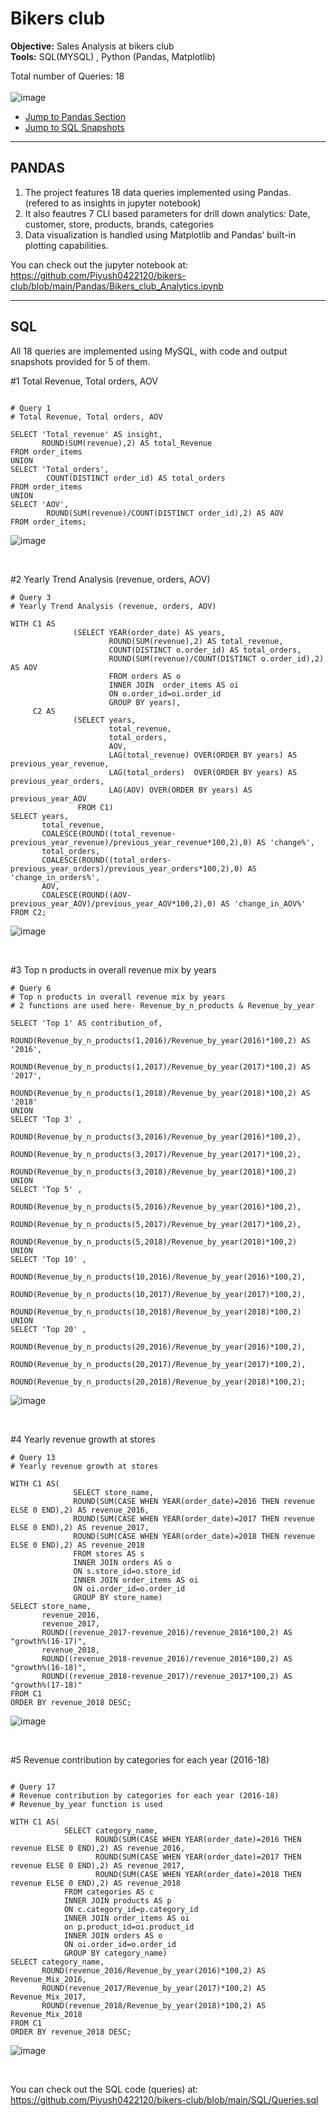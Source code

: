 # Bikers club
**Objective:**   Sales Analysis at bikers club     
**Tools:**   SQL(MYSQL) , Python (Pandas, Matplotlib)  


Total number of Queries: 18  <br><br>
![image](https://github.com/user-attachments/assets/f82c6732-ffb8-4327-89f2-0f5e218ded39)


-    [Jump to Pandas Section](#pandas)
-    [Jump to SQL Snapshots](#SQL)


---
## PANDAS


1) The project features 18 data queries implemented using Pandas. (refered to as insights in jupyter notebook)
2) It also feautres 7 CLI based parameters for drill down analytics: Date, customer, store, products, brands, categories
3) Data visualization is handled using Matplotlib and Pandas’ built-in plotting capabilities.

You can check out the jupyter notebook at:    
https://github.com/Piyush0422120/bikers-club/blob/main/Pandas/Bikers_club_Analytics.ipynb
  
  
---

## SQL  

All 18 queries are implemented using MySQL, with code and output snapshots provided for 5 of them.  

#1 Total Revenue, Total orders, AOV <BR>

```

# Query 1
# Total Revenue, Total orders, AOV

SELECT 'Total_revenue' AS insight,
       ROUND(SUM(revenue),2) AS total_Revenue
FROM order_items
UNION
SELECT 'Total_orders',
        COUNT(DISTINCT order_id) AS total_orders
FROM order_items
UNION
SELECT 'AOV',
        ROUND(SUM(revenue)/COUNT(DISTINCT order_id),2) AS AOV
FROM order_items;

```
![image](https://github.com/user-attachments/assets/d5b2ab91-cda5-4751-a7bf-e205dec25171)

<BR>

#2 Yearly Trend Analysis (revenue, orders, AOV) <BR>

```
# Query 3
# Yearly Trend Analysis (revenue, orders, AOV)

WITH C1 AS
              (SELECT YEAR(order_date) AS years,
                      ROUND(SUM(revenue),2) AS total_revenue,
                      COUNT(DISTINCT o.order_id) AS total_orders,
                      ROUND(SUM(revenue)/COUNT(DISTINCT o.order_id),2) AS AOV
                      FROM orders AS o
                      INNER JOIN  order_items AS oi
                      ON o.order_id=oi.order_id
                      GROUP BY years),
	 C2 AS
              (SELECT years,
                      total_revenue,
                      total_orders,
                      AOV,
                      LAG(total_revenue) OVER(ORDER BY years) AS previous_year_revenue,
                      LAG(total_orders)  OVER(ORDER BY years) AS previous_year_orders,
                      LAG(AOV) OVER(ORDER BY years) AS previous_year_AOV
               FROM C1)
SELECT years,
       total_revenue,
       COALESCE(ROUND((total_revenue-previous_year_revenue)/previous_year_revenue*100,2),0) AS 'change%',
       total_orders,
       COALESCE(ROUND((total_orders-previous_year_orders)/previous_year_orders*100,2),0) AS 'change_in_orders%',
       AOV,
       COALESCE(ROUND((AOV-previous_year_AOV)/previous_year_AOV*100,2),0) AS 'change_in_AOV%'
FROM C2;                                      

```
![image](https://github.com/user-attachments/assets/9a4fb553-31d4-4fd9-87b3-111c44645330)


<BR>

#3 Top n products in overall revenue mix by years <BR>

```
# Query 6
# Top n products in overall revenue mix by years
# 2 functions are used here- Revenue_by_n_products & Revenue_by_year

SELECT 'Top 1' AS contribution_of,
        ROUND(Revenue_by_n_products(1,2016)/Revenue_by_year(2016)*100,2) AS '2016',
        ROUND(Revenue_by_n_products(1,2017)/Revenue_by_year(2017)*100,2) AS '2017',
        ROUND(Revenue_by_n_products(1,2018)/Revenue_by_year(2018)*100,2) AS '2018'
UNION
SELECT 'Top 3' ,
        ROUND(Revenue_by_n_products(3,2016)/Revenue_by_year(2016)*100,2),
        ROUND(Revenue_by_n_products(3,2017)/Revenue_by_year(2017)*100,2),
        ROUND(Revenue_by_n_products(3,2018)/Revenue_by_year(2018)*100,2)
UNION
SELECT 'Top 5' ,
        ROUND(Revenue_by_n_products(5,2016)/Revenue_by_year(2016)*100,2),
        ROUND(Revenue_by_n_products(5,2017)/Revenue_by_year(2017)*100,2),
        ROUND(Revenue_by_n_products(5,2018)/Revenue_by_year(2018)*100,2)
UNION
SELECT 'Top 10' ,
        ROUND(Revenue_by_n_products(10,2016)/Revenue_by_year(2016)*100,2),
        ROUND(Revenue_by_n_products(10,2017)/Revenue_by_year(2017)*100,2),
        ROUND(Revenue_by_n_products(10,2018)/Revenue_by_year(2018)*100,2)
UNION
SELECT 'Top 20' ,
        ROUND(Revenue_by_n_products(20,2016)/Revenue_by_year(2016)*100,2),
        ROUND(Revenue_by_n_products(20,2017)/Revenue_by_year(2017)*100,2),
        ROUND(Revenue_by_n_products(20,2018)/Revenue_by_year(2018)*100,2);
```
![image](https://github.com/user-attachments/assets/6fd9656d-911f-45a0-8076-2ebd94894414)


<BR>

#4 Yearly revenue growth at stores <BR>

```
# Query 13
# Yearly revenue growth at stores

WITH C1 AS(
              SELECT store_name,
              ROUND(SUM(CASE WHEN YEAR(order_date)=2016 THEN revenue ELSE 0 END),2) AS revenue_2016,
              ROUND(SUM(CASE WHEN YEAR(order_date)=2017 THEN revenue ELSE 0 END),2) AS revenue_2017,
              ROUND(SUM(CASE WHEN YEAR(order_date)=2018 THEN revenue ELSE 0 END),2) AS revenue_2018
              FROM stores AS s
              INNER JOIN orders AS o
              ON s.store_id=o.store_id
              INNER JOIN order_items AS oi
              ON oi.order_id=o.order_id
              GROUP BY store_name)
SELECT store_name,
       revenue_2016,
       revenue_2017,
       ROUND((revenue_2017-revenue_2016)/revenue_2016*100,2) AS "growth%(16-17)",
       revenue_2018,
       ROUND((revenue_2018-revenue_2016)/revenue_2016*100,2) AS "growth%(16-18)",
       ROUND((revenue_2018-revenue_2017)/revenue_2017*100,2) AS "growth%(17-18)"
FROM C1
ORDER BY revenue_2018 DESC;

```
![image](https://github.com/user-attachments/assets/e5bce4b2-5838-4cf7-885f-1d0edfa2afa8)


<BR>

#5 Revenue contribution by categories for each year (2016-18)  <BR>

```

# Query 17
# Revenue contribution by categories for each year (2016-18)
# Revenue_by_year function is used

WITH C1 AS(
            SELECT category_name,
                   ROUND(SUM(CASE WHEN YEAR(order_date)=2016 THEN revenue ELSE 0 END),2) AS revenue_2016,
                   ROUND(SUM(CASE WHEN YEAR(order_date)=2017 THEN revenue ELSE 0 END),2) AS revenue_2017,
                   ROUND(SUM(CASE WHEN YEAR(order_date)=2018 THEN revenue ELSE 0 END),2) AS revenue_2018
            FROM categories AS c
            INNER JOIN products AS p
            ON c.category_id=p.category_id
            INNER JOIN order_items AS oi
            on p.product_id=oi.product_id
            INNER JOIN orders AS o
            ON oi.order_id=o.order_id
            GROUP BY category_name)
SELECT category_name,
       ROUND(revenue_2016/Revenue_by_year(2016)*100,2) AS Revenue_Mix_2016,
       ROUND(revenue_2017/Revenue_by_year(2017)*100,2) AS Revenue_Mix_2017,
       ROUND(revenue_2018/Revenue_by_year(2018)*100,2) AS Revenue_Mix_2018
FROM C1
ORDER BY revenue_2018 DESC;

```
![image](https://github.com/user-attachments/assets/7d6ce1f6-dc62-4097-ae8d-017899fc9234)

<BR>

You can check out the SQL code (queries) at:  
https://github.com/Piyush0422120/bikers-club/blob/main/SQL/Queries.sql

